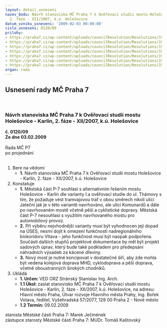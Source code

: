 ```yaml
---
layout: detail_usneseni
nazev_bodu: Návrh stanoviska MČ Praha 7 k Ověřovací studii mostu Holešovice - Karlín,
  2. fáze - XII/2007, k.ú. Holešovice
datum_vzniku_usneseni: '2009-02-03 00:00:00'
cislo_usneseni: 0120/09
prilohy:
- https://praha7.cz/wp-content/uploads/councilResolution/Resolutions/19295/6-mosthol_11.doc
- https://praha7.cz/wp-content/uploads/councilResolution/Resolutions/19295/6-mosthol_21.doc
- https://praha7.cz/wp-content/uploads/councilResolution/Resolutions/19295/6-mosthol_31.doc
- https://praha7.cz/wp-content/uploads/councilResolution/Resolutions/19295/6-15_12_2008.doc
- https://praha7.cz/wp-content/uploads/councilResolution/Resolutions/19295/6-mosthol_51025.jpg
- https://praha7.cz/wp-content/uploads/councilResolution/Resolutions/19295/6-mosthol_61026.jpg
- https://praha7.cz/wp-content/uploads/councilResolution/Resolutions/19295/6-mosthol_71027.jpg
organ: rada
---
```

<div id="ucUsn_pList" class="usn">
	<span><h2>Usnesení rady MČ Praha 7 </h2>
<br></span><div class="standBody">
<span><h3>Návrh stanoviska MČ Praha 7 k Ověřovací studii mostu Holešovice - Karlín, 2. fáze - XII/2007, k.ú. Holešovice</h3></span><div class="center">
		<strong>č. 0120/09</strong><br>
	</div>
<div class="center">
		<strong>Ze dne 03.02.2009</strong><br><br>
	</div>Rada MČ P7<br> po projednání<br><br><ol>
<li>Bere na vědomí<ul><li>
<strong>1.</strong> Návrh stanoviska MČ Praha 7 k Ověřovací studii mostu Holešovice - Karlín, 2. fáze - XII/2007, k.ú. Holešovice</li></ul>
</li>
<li>Konstatuje<ul>
<li>
<strong>1.</strong> Městská část P-7 souhlasí s alternativním řešením mostu Holešovice - Karlín dle varianty I.a ověřovací studie do ul. Thámovy s tím, že požaduje vést tramvajovou trať v obou směrech nikoli ulicí Jateční jak je v této variantě navrhováno, ale ulicí Komunardů a dále po navrhovaném mostě včetně pěší a cyklistické dopravy. Městská část P-7 nesouhlasí s využitím navrhovaného mostu pro automobilový provoz.</li>
<li>
<strong>2.</strong> Při výběru nejvhodnější varianty musí být vyhodnocen její dopad na ÚSES, nesmí dojít k omezení funkčnosti nadregionálního biokoridoru Vltava - jeho funkčnost musí být naopak podpořena. Součástí dalších stupňů projektové dokumentace by měl být projekt sadových úprav, který bude také podkladem pro předepsání náhradních výsadeb za kácené dřeviny.</li>
<li>
<strong>3.</strong> Nový most je nutné koncipovat v dostatečné šíři, aby zde mohla být vedena kolejová doprava MHD, cyklodoprava a pěší doprava, včetně oboustranných širokých chodníků.    </li>
</ul>
</li>
<li>Ukládá<ul>
<li>
<strong>1. Určen: </strong>VED ORZ  Stránský  Stanislav Ing. Arch.</li>
<li>
<strong>1.1 Úkol: </strong>zaslat stanovisko MČ Praha 7 k Ověřovací studii mostu Holešovice - Karlín, 2. fáze - XII/2007, k.ú. Holešovice, na adresu: Hlavní město Praha, Útvar rozvoje Hlavního města Prahy, Ing. Bořek Votava, ředitel, Vyšehradská 57/2077, 128 00 Praha 2 - Nové město  </li>
<li>
<strong>1.2 Termín: </strong>09.02.2009</li>
</ul>
</li>
</ol>starosta Městské části Praha 7: Marek Ječmének<br>zástupce starosty Městské části Praha 7: MUDr. Tomáš Kaštovský 
</div>
</div>